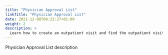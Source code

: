 ```yaml
---
title: "Physician Approval List"
linkTitle: "Physician Approval List"
date: 2021-12-08T09:22:27+01:00
weight: 2
description: >
  Learn how to create an outpatient visit and find the outpatient visit created previously
---
```


Physician Approval List description

